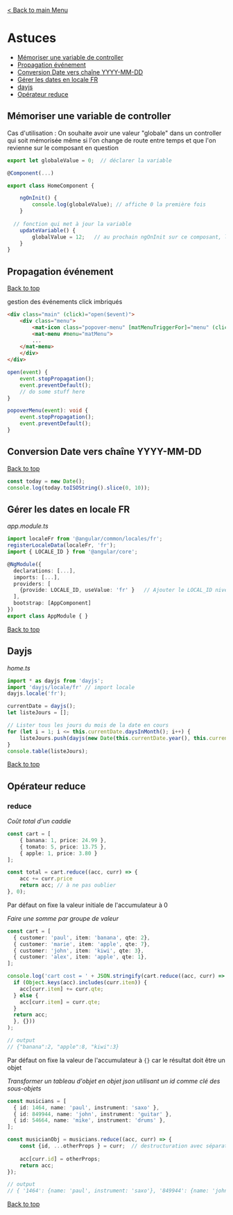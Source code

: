[< Back to main Menu](https://github.com/gsoulie/angular-resources/blob/master/ng-sheet.md)    

# Astuces

* [Mémoriser une variable de controller](#mémoriser-une-variable-de-controller)      
* [Propagation événement](#propagation-événement)      
* [Conversion Date vers chaîne YYYY-MM-DD](#conversion-date-vers-chaîne-yyyy-mm-dd)     
* [Gérer les dates en locale FR](#gérer-les-dates-en-locale-fr)      
* [dayjs](#dayjs)     
* [Opérateur reduce](#opérateur-reduce)      

## Mémoriser une variable de controller

Cas d'utilisation : On souhaite avoir une valeur "globale" dans un controller qui soit mémorisée même si l'on change de route entre temps et que l'on revienne sur le composant en question

````typescript
export let globaleValue = 0;  // déclarer la variable

@Component(...)

export class HomeComponent {

	ngOnInit() {
		console.log(globaleValue); // affiche 0 la première fois
	}
  
  // fonction qui met à jour la variable
	updateVariable() {
		globalValue = 12;	// au prochain ngOnInit sur ce composant, la valeur sera de 12
	}
}
````

## Propagation événement
[Back to top](#astuces)    

gestion des événements click imbriqués

````html
<div class="main" (click)="open($event)">
    <div class="menu">
        <mat-icon class="popover-menu" [matMenuTriggerFor]="menu" (click)="popoverMenu($event)">more_horiz</mat-icon>
        <mat-menu #menu="matMenu">
		...
	</mat-menu>
    </div>
</div>
````

````typescript
open(event) {
    event.stopPropagation();
    event.preventDefault();
    // do some stuff here
}

popoverMenu(event): void {
    event.stopPropagation();
    event.preventDefault();
}
````

## Conversion Date vers chaîne YYYY-MM-DD
[Back to top](#astuces)    

````typescript
const today = new Date();
console.log(today.toISOString().slice(0, 10));
````

## Gérer les dates en locale FR

*app.module.ts*

````typescript
import localeFr from '@angular/common/locales/fr';
registerLocaleData(localeFr, 'fr');
import { LOCALE_ID } from '@angular/core';

@NgModule({
  declarations: [...],
  imports: [...],
  providers: [
    {provide: LOCALE_ID, useValue: 'fr' }	// Ajouter le LOCAL_ID niveau projet
  ],
  bootstrap: [AppComponent]
})
export class AppModule { }
````
[Back to top](#astuces)    

## Dayjs

*home.ts*

````typescript
import * as dayjs from 'dayjs';
import 'dayjs/locale/fr' // import locale
dayjs.locale('fr');

currentDate = dayjs();
let listeJours = [];

// Lister tous les jours du mois de la date en cours
for (let i = 1; i <= this.currentDate.daysInMonth(); i++) {
    listeJours.push(dayjs(new Date(this.currentDate.year(), this.currentDate.month(), i)));
}
console.table(listeJours);
````

[Back to top](#astuces)    

## Opérateur reduce

### reduce

*Coût total d'un caddie*
````typescript
const cart = [
	{ banana: 1, price: 24.99 },
	{ tomato: 5, price: 13.75 },
	{ apple: 1, price: 3.80 }
];

const total = cart.reduce((acc, curr) => {
	acc += curr.price
	return acc; // à ne pas oublier
}, 0);
````

Par défaut on fixe la valeur initiale de l'accumulateur à 0

*Faire une somme par groupe de valeur*
````typescript
const cart = [
  { customer: 'paul', item: 'banana', qte: 2},
  { customer: 'marie', item: 'apple', qte: 7},
  { customer: 'john', item: 'kiwi', qte: 3},
  { customer: 'alex', item: 'apple', qte: 1},
];

console.log('cart cost = ' + JSON.stringify(cart.reduce((acc, curr) => {
  if (Object.keys(acc).includes(curr.item)) {
	acc[curr.item] += curr.qte;
  } else {
	acc[curr.item] = curr.qte;
  }
  return acc;
  }, {}))
);

// output
// {"banana":2, "apple":8, "kiwi":3}
````

Par défaut on fixe la valeur de l'accumulateur à ````{}```` car le résultat doit être un objet

*Transformer un tableau d'objet en objet json utilisant un id comme clé des sous-objets*
````typescript
const musicians = [
  { id: 1464, name: 'paul', instrument: 'saxo' },
  { id: 849944, name: 'john', instrument: 'guitar' },
  { id: 54664, name: 'mike', instrument: 'drums' },
];

const musicianObj = musicians.reduce((acc, curr) => {
	const {id, ...otherProps } = curr;	// destructuration avec séparation de l'id du reste des propriétés
	
	acc[curr.id] = otherProps;
	return acc;
});

// output
// { '1464': {name: 'paul', instrument: 'saxo'}, '849944': {name: 'john', instrument: 'guitar'}, '54664': {name: 'mike', instrument: 'drums'} }
````

[Back to top](#astuces)    
